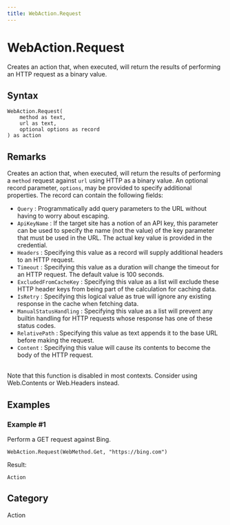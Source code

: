 ```yaml
---
title: WebAction.Request
---
```


# WebAction.Request


Creates an action that, when executed, will return the results of performing an HTTP request as a binary value.


## Syntax

```powerquery
WebAction.Request(
    method as text,
    url as text,
    optional options as record
) as action
```


## Remarks

Creates an action that, when executed, will return the results of performing a <code>method</code> request against <code>url</code> using HTTP as a binary value.    An optional record parameter, <code>options</code>, may be provided to specify additional properties. The record can contain the following fields:    <ul><li><code>Query</code> : Programmatically add query parameters to the URL without having to worry about escaping.</li><li><code>ApiKeyName</code> : If the target site has a notion of an API key, this parameter can be used to specify the name (not the value) of the key parameter that must be used in the URL. The actual key value is provided in the credential.</li><li><code>Headers</code> : Specifying this value as a record will supply additional headers to an HTTP request.</li><li><code>Timeout</code> : Specifying this value as a duration will change the timeout for an HTTP request. The default value is 100 seconds.</li><li><code>ExcludedFromCacheKey</code> : Specifying this value as a list will exclude these HTTP header keys from being part of the calculation for caching data.</li><li><code>IsRetry</code> : Specifying this logical value as true will ignore any existing response in the cache when fetching data.</li><li><code>ManualStatusHandling</code> : Specifying this value as a list will prevent any builtin handling for HTTP requests whose response has one of these status codes.</li><li><code>RelativePath</code> : Specifying this value as text appends it to the base URL before making the request.</li><li><code>Content</code> : Specifying this value will cause its contents to become the body of the HTTP request.</li></ul>    <br />    Note that this function is disabled in most contexts. Consider using Web.Contents or Web.Headers instead.    


## Examples

### Example #1 
Perform a GET request against Bing.
```powerquery
WebAction.Request(WebMethod.Get, "https://bing.com")
```

Result: 
```powerquery
Action
```




## Category
Action
